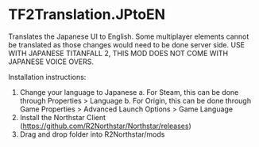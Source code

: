 # TF2Translation.JPtoEN
Translates the Japanese UI to English. Some multiplayer elements cannot be translated as those changes would need to be done server side. USE WITH JAPANESE TITANFALL 2, THIS MOD DOES NOT COME WITH JAPANESE VOICE OVERS.

Installation instructions:
1. Change your language to Japanese
  a. For Steam, this can be done through Properties > Language
  b. For Origin, this can be done through Game Properties > Advanced Launch Options > Game Language
3. Install the Northstar Client (https://github.com/R2Northstar/Northstar/releases)
4. Drag and drop folder into R2Northstar/mods
